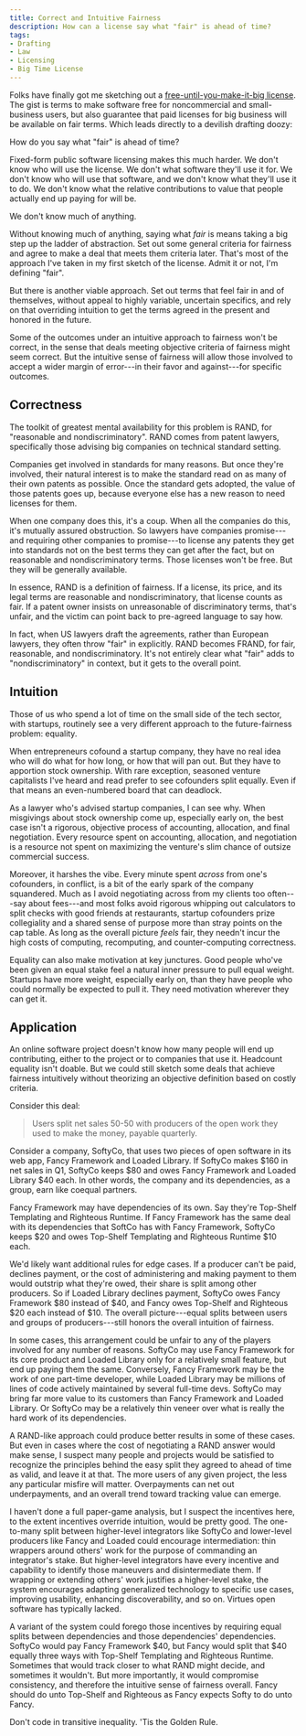 ```yaml
---
title: Correct and Intuitive Fairness
description: How can a license say what "fair" is ahead of time?
tags:
- Drafting
- Law
- Licensing
- Big Time License
---
```


Folks have finally got me sketching out a [free-until-you-make-it-big license](https://github.com/berneout/big-time-public-license/blob/master/license.md).  The gist is terms to make software free for noncommercial and small-business users, but also guarantee that paid licenses for big business will be available on fair terms.  Which leads directly to a devilish drafting doozy:

How do you say what "fair" is ahead of time?

Fixed-form public software licensing makes this much harder.  We don't know who will use the license.  We don't what software they'll use it for.  We don't know who will use that software, and we don't know what they'll use it to do.  We don't know what the relative contributions to value that people actually end up paying for will be.

We don't know much of anything.

Without knowing much of anything, saying what _fair_ is means taking a big step up the ladder of abstraction.  Set out some general criteria for fairness and agree to make a deal that meets them criteria later.  That's most of the approach I've taken in my first sketch of the license.  Admit it or not, I'm defining "fair".

But there is another viable approach.  Set out terms that feel fair in and of themselves, without appeal to highly variable, uncertain specifics, and rely on that overriding intuition to get the terms agreed in the present and honored in the future.

Some of the outcomes under an intuitive approach to fairness won't be correct, in the sense that deals meeting objective criteria of fairness might seem correct.  But the intuitive sense of fairness will allow those involved to accept a wider margin of error---in their favor and against---for specific outcomes.

## Correctness

The toolkit of greatest mental availability for this problem is RAND, for "reasonable and nondiscriminatory".  RAND comes from patent lawyers, specifically those advising big companies on technical standard setting.

Companies get involved in standards for many reasons.  But once they're involved, their natural interest is to make the standard read on as many of their own patents as possible.  Once the standard gets adopted, the value of those patents goes up, because everyone else has a new reason to need licenses for them.

When one company does this, it's a coup.  When all the companies do this, it's mutually assured obstruction.  So lawyers have companies promise---and requiring other companies to promise---to license any patents they get into standards not on the best terms they can get after the fact, but on reasonable and nondiscriminatory terms.  Those licenses won't be free.  But they will be generally available.

In essence, RAND is a definition of fairness.  If a license, its price, and its legal terms are reasonable and nondiscriminatory, that license counts as fair.  If a patent owner insists on unreasonable of discriminatory terms, that's unfair, and the victim can point back to pre-agreed language to say how.

In fact, when US lawyers draft the agreements, rather than European lawyers, they often throw "fair" in explicitly. RAND becomes FRAND, for fair, reasonable, and nondiscriminatory.  It's not entirely clear what "fair" adds to "nondiscriminatory" in context, but it gets to the overall point.

## Intuition

Those of us who spend a lot of time on the small side of the tech sector, with startups, routinely see a very different approach to the future-fairness problem: equality.

When entrepreneurs cofound a startup company, they have no real idea who will do what for how long, or how that will pan out.  But they have to apportion stock ownership.  With rare exception, seasoned venture capitalists I've heard and read prefer to see cofounders split equally.  Even if that means an even-numbered board that can deadlock.

As a lawyer who's advised startup companies, I can see why.  When misgivings about stock ownership come up, especially early on, the best case isn't a rigorous, objective process of accounting, allocation, and final negotiation.  Every resource spent on accounting, allocation, and negotiation is a resource not spent on maximizing the venture's slim chance of outsize commercial success.

Moreover, it harshes the vibe.    Every minute spent _across_ from one's cofounders, in conflict, is a bit of the early spark of the company squandered.  Much as I avoid negotiating across from my clients too often---say about fees---and most folks avoid rigorous whipping out calculators to split checks with good friends at restaurants, startup cofounders prize collegiality and a shared sense of purpose more than stray points on the cap table.  As long as the overall picture _feels_ fair, they needn't incur the high costs of computing, recomputing, and counter-computing correctness.

Equality can also make motivation at key junctures.  Good people who've been given an equal stake feel a natural inner pressure to pull equal weight.  Startups have more weight, especially early on, than they have people who could normally be expected to pull it.  They need motivation wherever they can get it.

## Application

An online software project doesn't know how many people will end up contributing, either to the project or to companies that use it.  Headcount equality isn't doable.  But we could still sketch some deals that achieve fairness intuitively without theorizing an objective definition based on costly criteria.

Consider this deal:

> Users split net sales 50-50 with producers of the open work they used to make the money, payable quarterly.

Consider a company, SoftyCo, that uses two pieces of open software in its web app, Fancy Framework and Loaded Library.  If SoftyCo makes $160 in net sales in Q1, SoftyCo keeps $80 and owes Fancy Framework and Loaded Library $40 each.  In other words, the company and its dependencies, as a group, earn like coequal partners.

Fancy Framework may have dependencies of its own.  Say they're Top-Shelf Templating and Righteous Runtime.  If Fancy Framework has the same deal with its dependencies that SoftCo has with Fancy Framework, SoftyCo keeps $20 and owes Top-Shelf Templating and Righteous Runtime $10 each.

We'd likely want additional rules for edge cases.  If a producer can't be paid, declines payment, or the cost of administering and making payment to them would outstrip what they're owed, their share is split among other producers.  So if Loaded Library declines payment, SoftyCo owes Fancy Framework $80 instead of $40, and Fancy owes Top-Shelf and Righteous $20 each instead of $10.  The overall picture---equal splits between users and groups of producers---still honors the overall intuition of fairness.

In some cases, this arrangement could be unfair to any of the players involved for any number of reasons.  SoftyCo may use Fancy Framework for its core product and Loaded Library only for a relatively small feature, but end up paying them the same.  Conversely, Fancy Framework may be the work of one part-time developer, while Loaded Library may be millions of lines of code actively maintained by several full-time devs.  SoftyCo may bring far more value to its customers than Fancy Framework and Loaded Library.  Or SoftyCo may be a relatively thin veneer over what is really the hard work of its dependencies.

A RAND-like approach could produce better results in some of these cases.  But even in cases where the cost of negotiating a RAND answer would make sense, I suspect many people and projects would be satisfied to recognize the principles behind the easy split they agreed to ahead of time as valid, and leave it at that.  The more users of any given project, the less any particular misfire will matter.  Overpayments can net out underpayments, and an overall trend toward tracking value can emerge.

I haven't done a full paper-game analysis, but I suspect the incentives here, to the extent incentives override intuition, would be pretty good.  The one-to-many split between higher-level integrators like SoftyCo and lower-level producers like Fancy and Loaded could encourage intermediation: thin wrappers around others' work for the purpose of commanding an integrator's stake.  But higher-level integrators have every incentive and capability to identify those maneuvers and disintermediate them.  If wrapping or extending others' work justifies a higher-level stake, the system encourages adapting generalized technology to specific use cases, improving usability, enhancing discoverability, and so on.  Virtues open software has typically lacked.

A variant of the system could forego those incentives by requiring equal splits between dependencies and those dependencies' dependencies.  SoftyCo would pay Fancy Framework $40, but Fancy would split that $40 equally three ways with Top-Shelf Templating and Righteous Runtime.  Sometimes that would track closer to what RAND might decide, and sometimes it wouldn't.  But more importantly, it would compromise consistency, and therefore the intuitive sense of fairness overall.  Fancy should do unto Top-Shelf and Righteous as Fancy expects Softy to do unto Fancy.

Don't code in transitive inequality.  'Tis the Golden Rule.
